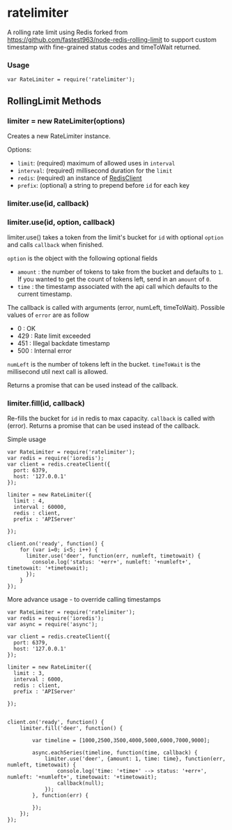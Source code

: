 # ratelimiter #

A rolling rate limit using Redis forked from https://github.com/fastest963/node-redis-rolling-limit to support custom timestamp with fine-grained status codes and timeToWait returned.

### Usage ###

```JS
var RateLimiter = require('ratelimiter');
```

## RollingLimit Methods ##

### limiter = new RateLimiter(options) ###

Creates a new RateLimiter instance.

Options:
* `limit`: (required) maximum of allowed uses in `interval`
* `interval`: (required) millisecond duration for the `limit`
* `redis`: (required) an instance of [RedisClient](https://www.npmjs.com/package/redis)
* `prefix`: (optional) a string to prepend before `id` for each key

### limiter.use(id, callback) ###
### limiter.use(id, option, callback) ###

limiter.use() takes a token from the limit's bucket for `id` with optional `option` and calls `callback` when finished.

`option` is the object with the following optional fields
*  `amount` : the number of tokens to take from the bucket and defaults to `1`. If you wanted
to get the count of tokens left, send in an `amount` of `0`.
* `time` : the timestamp associated with the api call which defaults to the current timestamp.

 The callback is called with arguments (error, numLeft, timeToWait). Possible values of `error` are as follow
* 0 : OK
* 429 : Rate limit exceeded
* 451 : Illegal backdate timestamp
* 500 : Internal error

`numLeft` is the number of tokens left in the bucket.
`timeToWait` is the millisecond util next call is allowed.

Returns a promise that can be used instead of the callback.

### limiter.fill(id, callback) ###

Re-fills the bucket for `id` in redis to max capacity. `callback` is called with (error). Returns a promise that can be used instead of the callback.


Simple usage
```JS
var RateLimiter = require('ratelimiter');
var redis = require('ioredis');
var client = redis.createClient({
  port: 6379,
  host: '127.0.0.1'
});

limiter = new RateLimiter({
  limit : 4,
  interval : 60000,
  redis : client,
  prefix : 'APIServer'

});

client.on('ready', function() {
    for (var i=0; i<5; i++) {
      limiter.use('deer', function(err, numleft, timetowait) {
        console.log('status: '+err+', numleft: '+numleft+', timetowait: '+timetowait);
      });
    }
});

```

More advance usage - to override calling timestamps
```JS
var RateLimiter = require('ratelimiter');
var redis = require('ioredis');
var async = require('async');

var client = redis.createClient({
  port: 6379,
  host: '127.0.0.1'
});

limiter = new RateLimiter({
  limit : 3,
  interval : 6000,
  redis : client,
  prefix : 'APIServer'

});


client.on('ready', function() {
    limiter.fill('deer', function() {
        
        var timeline = [1000,2500,3500,4000,5000,6000,7000,9000];
        
        async.eachSeries(timeline, function(time, callback) {
            limiter.use('deer', {amount: 1, time: time}, function(err, numleft, timetowait) {
                console.log('time: '+time+' --> status: '+err+', numleft: '+numleft+', timetowait: '+timetowait);
                callback(null);
            });
        }, function(err) {

        });
    });
});

```
